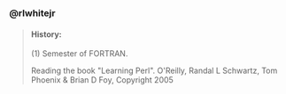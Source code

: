 ### @rlwhitejr
>#### History:
>
>(1) Semester of FORTRAN.
>
>Reading the book "Learning Perl".
     O'Reilly, Randal L Schwartz, Tom Phoenix & Brian D Foy, Copyright 2005
<!---
rlwhitejr/rlwhitejr is a ✨ special ✨ repository because its `README.md` (this file) appears on your GitHub profile.
You can click the Preview link to take a look at your changes.
--->
